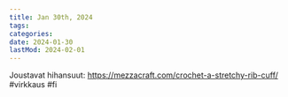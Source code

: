 ```yaml
---
title: Jan 30th, 2024
tags:
categories:
date: 2024-01-30
lastMod: 2024-02-01
---
```

Joustavat hihansuut: https://mezzacraft.com/crochet-a-stretchy-rib-cuff/ #virkkaus #fi
